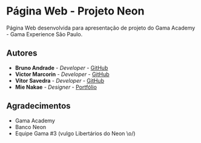 # Página Web - Projeto Neon

Página Web desenvolvida para apresentação de projeto do Gama Academy - Gama Experience São Paulo.

## Autores

* **Bruno Andrade** - *Developer* - [GitHub](https://github.com/brow1998)
* **Victor Marcorin** - *Developer* - [GitHub](https://github.com/victoramccomp)
* **Vitor Savedra** - *Developer* - [GitHub](https://github.com/VitorSavedra)
* **Mie Nakae** - *Designer* - [Portfólio](http://mienakae.com)

## Agradecimentos

* Gama Academy
* Banco Neon
* Equipe Gama #3 (vulgo Libertários do Neon \o/)


